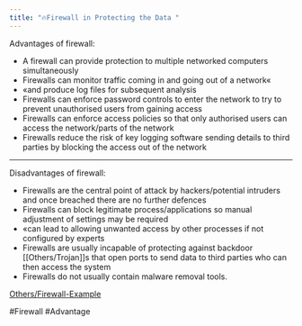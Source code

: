 ```yaml
---
title: "🔥Firewall in Protecting the Data "
--- 
```

Advantages of firewall:  

- A firewall can provide protection to multiple networked computers   simultaneously  
- Firewalls can monitor traffic coming in and going out of a network«  
- «and produce log files for subsequent analysis  
- Firewalls can enforce password controls to enter the network to try to   prevent unauthorised users from gaining access  
- Firewalls can enforce access policies so that only authorised users can   access the network/parts of the network  
- Firewalls reduce the risk of key logging software sending details to third   parties by blocking the access out of the network  

---

Disadvantages of firewall:  

- Firewalls are the central point of attack by hackers/potential intruders and once breached there are no further defences  
- Firewalls can block legitimate process/applications so manual adjustment of   settings may be required  
- «can lead to allowing unwanted access by other processes if not   configured by experts  
- Firewalls are usually incapable of protecting against backdoor [[Others/Trojan]]s that open ports to send data to third parties who can then access the system  
- Firewalls do not usually contain malware removal tools.

[Others/Firewall-Example](Others/Firewall-Example.md)

#Firewall
#Advantage 